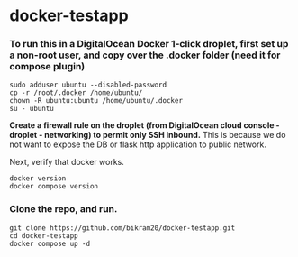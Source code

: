 # docker-testapp

### To run this in a DigitalOcean Docker 1-click droplet, first set up a non-root user, and copy over the .docker folder (need it for compose plugin)
```
sudo adduser ubuntu --disabled-password
cp -r /root/.docker /home/ubuntu/
chown -R ubuntu:ubuntu /home/ubuntu/.docker
su - ubuntu
```

**Create a firewall rule on the droplet (from DigitalOcean cloud console - droplet - networking) to permit only SSH inbound.** This is because we do not want to expose the DB or flask http application to public network. 

Next, verify that docker works.
```
docker version
docker compose version
```

### Clone the repo, and run.
```
git clone https://github.com/bikram20/docker-testapp.git
cd docker-testapp
docker compose up -d
```


